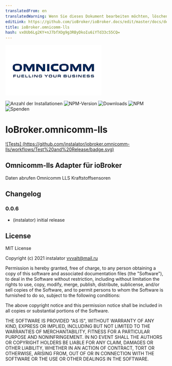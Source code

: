 ```yaml
---
translatedFrom: en
translatedWarning: Wenn Sie dieses Dokument bearbeiten möchten, löschen Sie bitte das Feld "translationsFrom". Andernfalls wird dieses Dokument automatisch erneut übersetzt
editLink: https://github.com/ioBroker/ioBroker.docs/edit/master/docs/de/adapterref/iobroker.omnicomm-lls/README.md
title: ioBroker.omnicomm-lls
hash: vxOUb6Lg2KY+nJ7bfXOg9g3RByDkoIu6iYTd33c55CQ=
---
```

![Logo](../../../en/adapterref/iobroker.omnicomm-lls/admin/logo_admin.png)

![Anzahl der Installationen](http://iobroker.live/badges/omnicomm-lls-stable.svg)
![NPM-Version](http://img.shields.io/npm/v/iobroker.omnicomm-lls.svg)
![Downloads](https://img.shields.io/npm/dm/iobroker.omnicomm-lls.svg)
![NPM](https://nodei.co/npm/iobroker.omnicomm-lls.png?downloads=true)
![Spenden](https://img.shields.io/badge/Donate-PayPal-green.svg)

# IoBroker.omnicomm-lls
[![Tests] (https://github.com/instalator/iobroker.omnicomm-lls/workflows/Test%20and%20Release/badge.svg)](https://github.com/instalator/ioBroker.omnicomm-lls/actions/)

## Omnicomm-lls Adapter für ioBroker
Daten abrufen Omnicomm LLS Kraftstoffsensoren

## Changelog

### 0.0.6
* (instalator) initial release

## License
MIT License

Copyright (c) 2021 instalator <vvvalt@mail.ru>

Permission is hereby granted, free of charge, to any person obtaining a copy
of this software and associated documentation files (the "Software"), to deal
in the Software without restriction, including without limitation the rights
to use, copy, modify, merge, publish, distribute, sublicense, and/or sell
copies of the Software, and to permit persons to whom the Software is
furnished to do so, subject to the following conditions:

The above copyright notice and this permission notice shall be included in all
copies or substantial portions of the Software.

THE SOFTWARE IS PROVIDED "AS IS", WITHOUT WARRANTY OF ANY KIND, EXPRESS OR
IMPLIED, INCLUDING BUT NOT LIMITED TO THE WARRANTIES OF MERCHANTABILITY,
FITNESS FOR A PARTICULAR PURPOSE AND NONINFRINGEMENT. IN NO EVENT SHALL THE
AUTHORS OR COPYRIGHT HOLDERS BE LIABLE FOR ANY CLAIM, DAMAGES OR OTHER
LIABILITY, WHETHER IN AN ACTION OF CONTRACT, TORT OR OTHERWISE, ARISING FROM,
OUT OF OR IN CONNECTION WITH THE SOFTWARE OR THE USE OR OTHER DEALINGS IN THE
SOFTWARE.